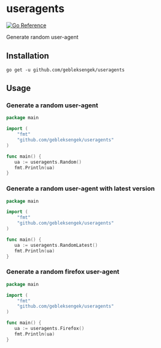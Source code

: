 # useragents
[![Go Reference](https://pkg.go.dev/badge/github.com/gebleksengek/useragents.svg)](https://pkg.go.dev/github.com/gebleksengek/useragents)
 
Generate random user-agent



## Installation
```
go get -u github.com/gebleksengek/useragents
```

## Usage
### Generate a random user-agent
```go
package main

import (
    "fmt"
    "github.com/gebleksengek/useragents"
)

func main() {
   ua := useragents.Random() 
   fmt.Println(ua)
}
```

### Generate a random user-agent with latest version
```go
package main

import (
    "fmt"
    "github.com/gebleksengek/useragents"
)

func main() {
   ua := useragents.RandomLatest() 
   fmt.Println(ua)
}
```

### Generate a random firefox user-agent
```go
package main

import (
    "fmt"
    "github.com/gebleksengek/useragents"
)

func main() {
   ua := useragents.Firefox() 
   fmt.Println(ua)
}
```